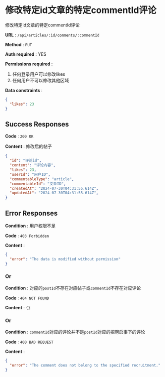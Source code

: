 # 修改特定id文章的特定commentId评论

修改特定id文章的特定commentId评论

**URL** : `/api/articles/:id/comments/:commentId`

**Method** : `PUT`

**Auth required** : YES

**Permissions required** : 
1. 任何登录用户可以修改likes
2. 任何用户不可以修改其他区域

**Data constraints** : 
```json
{
  "likes": 23
}
```

## Success Responses

**Code** : `200 OK`

**Content** : 
修改后的帖子

```json
{
  "id": "评论id",
  "content": "评论内容",
  "likes": 23,
  "userId": "用户ID",
  "commentableType": "article",
  "commentableId": "文章ID",
  "createdAt": "2024-07-30T04:31:55.614Z", 
  "updatedAt": "2024-07-30T04:31:55.614Z",
}
```

## Error Responses

**Condition** : 用户权限不足

**Code** : `403 Forbidden`

**Content** : 
```json
{
  "error": "The data is modified without permission"
}
```
### Or

**Condition** : 对应的`postId`不存在对应帖子或`commentId`不存在对应评论

**Code** : `404 NOT FOUND`

**Content** : `{}`

### Or

**Condition** : `commentId`对应的评论并不是`postId`对应的招聘启事下的评论

**Code** : `400 BAD REQUEST`

**Content** : 
```json
{
  "error": "The comment does not belong to the specified recruitment."
}
```